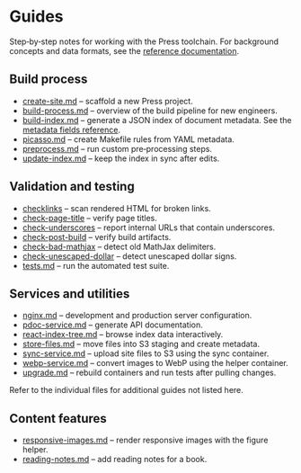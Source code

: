 # Guides

Step‑by‑step notes for working with the Press toolchain. For background
concepts and data formats, see the
[reference documentation](../reference/README.md).

## Build process
- [create-site.md](create-site.md) – scaffold a new Press project.
- [build-process.md](build-process.md) – overview of the build pipeline for new engineers.
- [build-index.md](build-index.md) – generate a JSON index of document
  metadata. See the [metadata fields reference](../reference/metadata-fields.md).
- [picasso.md](picasso.md) – create Makefile rules from YAML metadata.
- [preprocess.md](preprocess.md) – run custom pre‑processing steps.
- [update-index.md](update-index.md) – keep the index in sync after edits.

## Validation and testing
- [checklinks](../pie/check/checklinks.md) – scan rendered HTML for
  broken links.
- [check-page-title](../pie/check/check-page-title.md) – verify page
  titles.
- [check-underscores](../pie/check/check-underscores.md) – report
  internal URLs that contain underscores.
- [check-post-build](../pie/check/check-post-build.md) – verify build
  artifacts.
- [check-bad-mathjax](../pie/check/check-bad-mathjax.md) – detect old
  MathJax delimiters.
- [check-unescaped-dollar](../pie/check/check-unescaped-dollar.md) – detect
  unescaped dollar signs.
- [tests.md](tests.md) – run the automated test suite.

## Services and utilities
- [nginx.md](nginx.md) – development and production server configuration.
- [pdoc-service.md](pdoc-service.md) – generate API documentation.
- [react-index-tree.md](react-index-tree.md) – browse index data interactively.
- [store-files.md](store-files.md) – move files into S3 staging and create metadata.
- [sync-service.md](sync-service.md) – upload site files to S3 using the sync container.
- [webp-service.md](webp-service.md) – convert images to WebP using the helper
  container.
- [upgrade.md](upgrade.md) – rebuild containers and run tests
  after pulling changes.

Refer to the individual files for additional guides not listed here.

## Content features
- [responsive-images.md](responsive-images.md) – render responsive images with the figure helper.
- [reading-notes.md](reading-notes.md) – add reading notes for a book.
